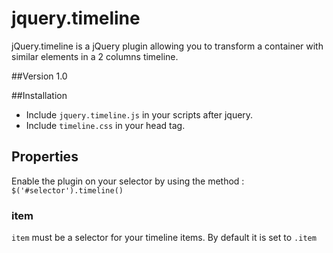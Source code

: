 jquery.timeline
===============

jQuery.timeline is a jQuery plugin allowing you to transform a container with similar elements in a 2 columns timeline.

##Version
1.0

##Installation
* Include ```jquery.timeline.js``` in your scripts after jquery.
* Include ```timeline.css``` in your head tag.

## Properties
Enable the plugin on your selector by using the method :
`$('#selector').timeline()`

### item
```item``` must be a selector for your timeline items. By default it is set to ```.item```
